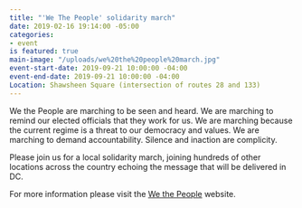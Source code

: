 ```yaml
---
title: "'We The People' solidarity march"
date: 2019-02-16 19:14:00 -05:00
categories:
- event
is featured: true
main-image: "/uploads/we%20the%20people%20march.jpg"
event-start-date: 2019-09-21 10:00:00 -04:00
event-end-date: 2019-09-21 10:00:00 -04:00
Location: Shawsheen Square (intersection of routes 28 and 133)
---
```


We the People are marching to be seen and heard. We are marching to remind our elected officials that they work for us. We are marching because the current regime is a threat to our democracy and values. We are marching to demand accountability. Silence and inaction are complicity.

Please join us for a local solidarity march, joining hundreds of other locations across the country echoing the message that will be delivered in DC. 

For more information please visit the [We the People](https://wethepeoplemarch.org/) website. 